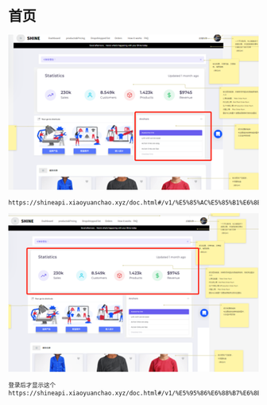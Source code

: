 # 首页

![](.dashboard_images/61b8587d.png)
```azure
https://shineapi.xiaoyuanchao.xyz/doc.html#/v1/%E5%85%AC%E5%85%B1%E6%8E%A5%E5%8F%A3/articleList
```

![](.dashboard_images/c3d06d8d.png)
```azure
登录后才显示这个
https://shineapi.xiaoyuanchao.xyz/doc.html#/v1/%E5%95%86%E6%88%B7%E6%8E%A5%E5%8F%A3/indexStatistics
```
